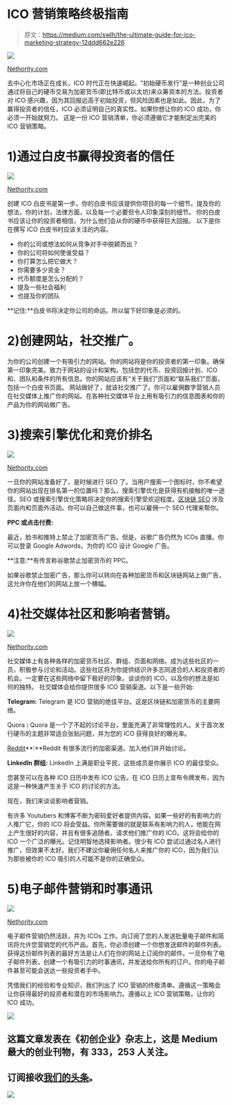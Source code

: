 # ICO 营销策略终极指南

> 原文：<https://medium.com/swlh/the-ultimate-guide-for-ico-marketing-strategy-12ddd662e226>

![](img/60d6e4c3c5fd696023af38e85023fac0.png)

[Nethority.com](http://www.nethority.com/)

去中心化市场正在成长，ICO 时代正在快速崛起。“初始硬币发行”是一种创业公司通过将自己的硬币交易为加密货币(即比特币或以太坊)来众筹资本的方法。投资者对 ICO 感兴趣，因为其回报远高于初始投资，但风险因素也是如此。因此，为了赢得投资者的信任，ICO 必须证明自己的真实性。如果你想让你的 ICO 成功，你必须一开始就努力。
这是一份 ICO 营销清单，你必须遵循它才能制定出完美的 ICO 营销策略。

# 1)通过白皮书赢得投资者的信任

![](img/0577779e19fa8106c6172ca18bb07729.png)

[Nethority.com](http://www.nethority.com/)

创建 ICO 白皮书是第一步。你的白皮书应该提供你项目的每一个细节。提及你的想法，你的计划，法律方面，以及每一个必要但令人印象深刻的细节。
你的白皮书应该让你的投资者相信，为什么他们会从你的硬币中获得巨大回报。
以下是你在撰写 ICO 白皮书时应该关注的内容。

*   你的公司或想法如何从竞争对手中脱颖而出？
*   你的公司将如何使谁受益？
*   你打算怎么把它做大？
*   你需要多少资金？
*   代币额度是怎么分配的？
*   提及一些社会福利
*   也提及你的团队

**记住:**白皮书将决定你公司的命运。所以留下好印象是必须的。

# 2)创建网站，社交推广。

为你的公司创建一个有吸引力的网站。你的网站将是你的投资者的第一印象。确保第一印象完美。致力于网站的设计和架构。包括您的代币、投资回报计划、ICO 和、团队和条件的所有信息。你的网站应该有“关于我们”页面和“联系我们”页面，包括一个白皮书页面。
网站做好了，就该社交推广了。你可以雇佣数字营销人员在社交媒体上推广你的网站。在各种社交媒体平台上用有吸引力的信息图表和你的产品为你的网站做广告。

# 3)搜索引擎优化和竞价排名

![](img/2e3a3c1754598e3f681a1dee8b94468e.png)

[Nethority.com](http://www.nethority.com/)

一旦你的网站准备好了，是时候进行 SEO 了。当用户搜索一个图标时，你不希望你的网站出现在排名第一的位置吗？那么，搜索引擎优化是获得有机接触的唯一途径。SEO 或搜索引擎优化策略将决定你的搜索引擎受欢迎程度。[区块链 SEO](http://www.nethority.com/blockchain-seo/) 涉及页面内和页面外活动。你可以自己做这件事，也可以雇佣一个 SEO 代理来帮你。

**PPC 或点击付费:**

最近，脸书和推特上禁止了加密货币广告。但是，谷歌广告仍然为 ICOs 直播。你可以登录 Google Adwords，为你的 ICO 设计 Google 广告。

**注意:**有传言称谷歌禁止加密货币的 PPC。

如果谷歌禁止加密广告，那么你可以转向在各种加密货币和区块链网站上做广告，这允许你在他们的网站上放一个横幅。

# 4)社交媒体社区和影响者营销。

![](img/0e8869240aece1acf56e7d2aa7aec6e5.png)

[Nethority.com](http://www.nethority.com/)

社交媒体上有各种各样的加密货币社区、群组、页面和网络。成为这些社区的一员，积极参与讨论和活动。这些社区将为你提供结识许多志同道合的人和投资者的机会。一定要在这些网络中留下极好的印象。谈谈你的 ICO，以及你的想法是如何的独特。
社交媒体会给你提供很多 ICO 营销渠道。以下是一些开始:

**Telegram:** Telegram 是 ICO 营销的绝佳平台。这是区块链和加密货币的主要网络。

Quora **:** Quora 是一个了不起的讨论平台，里面充满了非常理性的人。关于首次发行硬币的主题非常适合张贴问题，并为您的 ICO 获得良好的曝光率。

[Reddit](https://www.reddit.com/)**:**Reddit 有很多流行的加密渠道。加入他们并开始讨论。

**LinkedIn 群组:** LinkedIn 上满是职业平民，这些成员是你展示 ICO 的最佳受众。

您甚至可以在各种 ICO 日历中发布 ICO 公告。在 ICO 日历上宣布令牌发布，因为这是一种快速产生关于 ICO 的讨论的方法。

现在，我们来谈谈影响者营销。

有许多 Youtubers 和博客不断为密码爱好者提供内容。如果一些好的有影响力的人推广它，你的 ICO 将会受益。你所需要做的就是联系有影响力的人，他能在网上产生很好的内容，并且有很多追随者。请求他们推广你的 ICO。这将会给你的 ICO 一个广泛的曝光。记住明智地选择影响者。很少有 ICO 尝试过通过名人进行推广，但效果不太好。我们不建议你雇佣任何名人来推广你的 ICO，因为我们认为那些被你的 ICO 吸引的人可能不是你的正确受众。

# 5)电子邮件营销和时事通讯

![](img/da75b8be8f9389cb32a4b0a098e6208e.png)

[Nethority.com](http://www.nethority.com/)

电子邮件营销仍然活跃，并为 ICOs 工作。向订阅了您的人发送批量电子邮件和简讯将允许您营销您的代币产品。首先，你必须创建一个你想发送邮件的邮件列表。获得这份邮件列表的最好方法是让人们在你的网站上订阅你的邮件。一旦你有了电子邮件列表，创建一个有吸引力的时事通讯，并发送给你所有的订户。你的电子邮件甚至可能会送达一些投资者手中。

凭借我们的经验和专业知识，我们列出了 ICO 营销的终极清单。遵循这一策略会让你获得最好的投资者和潜在的市场影响力。遵循以上 ICO 营销策略，让你的 ICO 成功。

[![](img/308a8d84fb9b2fab43d66c117fcc4bb4.png)](https://medium.com/swlh)

## 这篇文章发表在《初创企业》杂志上，这是 Medium 最大的创业刊物，有 333，253 人关注。

## 订阅接收[我们的头条](http://growthsupply.com/the-startup-newsletter/)。

[![](img/b0164736ea17a63403e660de5dedf91a.png)](https://medium.com/swlh)